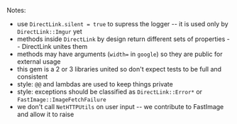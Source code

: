 Notes:
* use `DirectLink.silent = true` to supress the logger -- it is used only by `DirectLink::Imgur` yet
* methods inside `DirectLink` by design return different sets of properties -- DirectLink unites them
* methods may have arguments (`width=` in `google`) so they are public for external usage
* this gem is a 2 or 3 libraries united so don't expect tests to be full and consistent
* style: `@@` and lambdas are used to keep things private
* style: exceptions should be classified as `DirectLink::Error*` or `FastImage::ImageFetchFailure`
* we don't call `NetHTTPUtils` on user input -- we contribute to FastImage and allow it to raise
